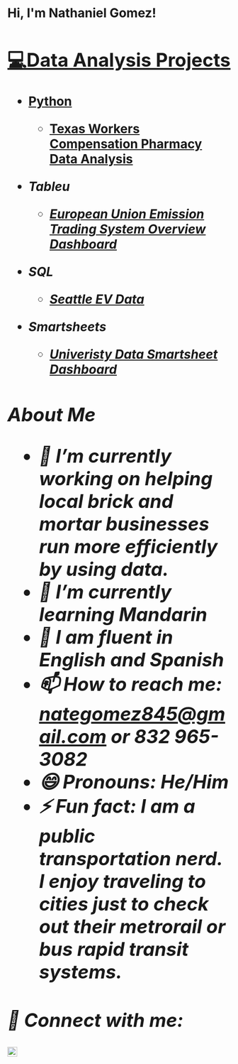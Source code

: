 <h1>Hi, I'm Nathaniel Gomez! <br/><a href="https://github.com/nategomez832/Nathaniel-Gomez-Resume-Data-Analyst/edit/main/README.md)</a>, <a href="https//www.linkedin.com/in/nathaniel-gomez-29952128l</a>
<h2> 💻Data Analysis Projects </h2>


- <b>Python</b>
   - [Texas Workers Compensation Pharmacy Data Analysis](https://github.com/nategomez832/Python-TX-Workers-Comp-Data-Analysis) <b><i>
- <b>Tableu</b>
   - [European Union Emission Trading System Overview Dashboard](https://github.com/nategomez832/Tableau-Project/blob/main/README.md) <b><i>


- <b>SQL</b>
   -  [ Seattle EV Data](https://github.com/nategomez832/HyundaiSeattlesql/blob/main/README.md)

 
- <b>Smartsheets</b>
   - [Univeristy Data Smartsheet Dashboard ](https://github.com/nategomez832/smartsheetuniveristy/blob/main/README.md)
<h2>


About Me 
- 🔭 I’m currently working on helping local brick and mortar businesses run more efficiently by using data.
- 🌱 I’m currently learning Mandarin
- 💬 I am fluent in English and Spanish
- 📫 How to reach me: nategomez845@gmail.com or 832 965-3082
- 😄 Pronouns: He/Him
- ⚡ Fun fact: I am a public transportation nerd. I enjoy traveling to cities just to check out their metrorail or bus rapid transit systems.



<h2> 🤳 Connect with me:</h2>

[<img align="left" alt="Nathaniel Gomez | LinkedIn" width="22px" src="https://cdn.jsdelivr.net/npm/simple-icons@v3/icons/linkedin.svg" />][linkedin]



[linkedin]: https://linkedin.com/in/nathaniel-gomez-29952128
<!--
**NathanielGomezResume** is a ✨ _special_ ✨ repository because its `README.md` (this file) appears on your GitHub profile.

Here are some ideas to get you started:


-->
